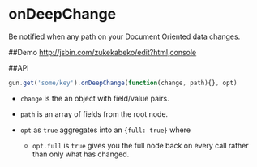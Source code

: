 # onDeepChange
Be notified when any path on your Document Oriented data changes.

##Demo
http://jsbin.com/zukekabeko/edit?html,console

##API
```javascript
gun.get('some/key').onDeepChange(function(change, path){}, opt)
```

- `change` is the an object with field/value pairs.

- `path` is an array of fields from the root node.

- `opt` as `true` aggregates into an `{full: true}` where

  - `opt.full` is `true` gives you the full node back on every call rather than only what has changed.
